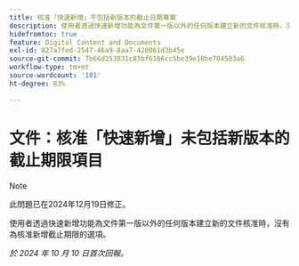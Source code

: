 ```yaml
---
title: 核准「快速新增」不包括新版本的截止日期專案
description: 使用者透過快速新增功能為文件第一版以外的任何版本建立新的文件核准時，沒有為核准新增截止期限的選項。
hidefromtoc: true
feature: Digital Content and Documents
exl-id: 827a7fed-2547-46a9-8aa7-420061d3b45e
source-git-commit: 7b66d253831c83bf6166cc5be39e18be704503a6
workflow-type: tm+mt
source-wordcount: '101'
ht-degree: 83%

---
```


# 文件：核准「快速新增」未包括新版本的截止期限項目

>[!NOTE]
>
>此問題已在2024年12月19日修正。

使用者透過快速新增功能為文件第一版以外的任何版本建立新的文件核准時，沒有為核准新增截止期限的選項。

_於 2024 年 10 月 10 日首次回報。_
